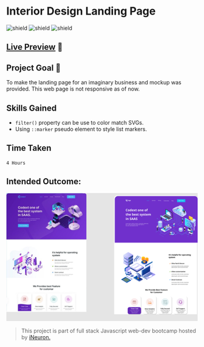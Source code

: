 # Interior Design Landing Page

![shield](https://img.shields.io/badge/HTML5-E34F26?style=for-the-badge&logo=html5&logoColor=white) ![shield](https://img.shields.io/badge/CSS3-1572B6?style=for-the-badge&logo=css3&logoColor=white) ![shield](https://img.shields.io/badge/Vercel-000000?style=for-the-badge&logo=vercel&logoColor=white)

## [Live Preview](https://project-13-two.vercel.app/) :link:

## Project Goal :dart:

To make the landing page for an imaginary business and mockup was provided. This web page is not responsive as of now.

## Skills Gained

- `filter()` property can be use to color match SVGs.
- Using `::marker` pseudo element to style list markers.

## Time Taken

```
4 Hours
```

## Intended Outcome:

![Image](./images/13.png)

> This project is part of full stack Javascript web-dev bootcamp hosted by [iNeuron.](https://ineuron.ai/)
